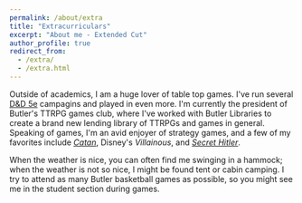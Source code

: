 ```yaml
---
permalink: /about/extra
title: "Extracurriculars"
excerpt: "About me - Extended Cut"
author_profile: true
redirect_from: 
  - /extra/
  - /extra.html
---
```


Outside of academics, I am a huge lover of table top games. I've run several [D&D 5e](https://en.wikipedia.org/wiki/Dungeons_%26_Dragons) campagins and played in even more. I'm currently the president of Butler's TTRPG games club, where I've worked with Butler Libraries to create a brand new lending library of TTRPGs and games in general. Speaking of games, I'm an avid enjoyer of strategy games, and a few of my favorites include *[Catan](https://en.wikipedia.org/wiki/Catan)*, Disney's *Villainous*, and *[Secret Hitler](https://en.wikipedia.org/wiki/Secret_Hitler)*. 

When the weather is nice, you can often find me swinging in a hammock; when the weather is not so nice, I might be found tent or cabin camping. I try to attend as many Butler basketball games as possible, so you might see me in the student section during games.